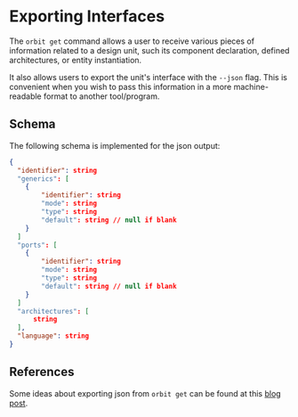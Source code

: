 # Exporting Interfaces

The `orbit get` command allows a user to receive various pieces of information related to a design unit, such its component declaration, defined architectures, or entity instantiation.

It also allows users to export the unit's interface with the `--json` flag. This is convenient when you wish to pass this information in a more machine-readable format to another tool/program.

## Schema

The following schema is implemented for the json output:
``` json
{
  "identifier": string
  "generics": [
    {
        "identifier": string
        "mode": string
        "type": string
        "default": string // null if blank
    }
  ]
  "ports": [
    {
        "identifier": string
        "mode": string
        "type": string
        "default": string // null if blank
    }
  ]
  "architectures": [
      string
  ],
  "language": string
}
```

## References

Some ideas about exporting json from `orbit get` can be found at this [blog post](https://blog.kellybrazil.com/2021/12/03/tips-on-adding-json-output-to-your-cli-app/).